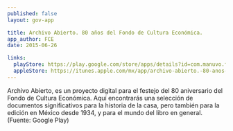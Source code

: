 ```yaml
---
published: false
layout: gov-app

title: Archivo Abierto. 80 años del Fondo de Cultura Económica.
app_author: FCE
date: 2015-06-26

links:
  playStore: https://play.google.com/store/apps/details?id=com.manuvo.fce80
  appleStore: https://itunes.apple.com/mx/app/archivo-abierto.-80-anos-del/id912009439?mt=8
---
```

Archivo Abierto, es un proyecto digital para el festejo del 80 aniversario del Fondo de Cultura Económica. Aquí encontrarás una selección de documentos significativos para la historia de la casa, pero también para la edición en México desde 1934, y para el mundo del libro en general. (Fuente: Google Play)
